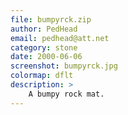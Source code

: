 ```yaml
---
file: bumpyrck.zip
author: PedHead
email: pedhead@att.net
category: stone
date: 2000-06-06
screenshot: bumpyrck.jpg
colormap: dflt
description: >
    A bumpy rock mat.
---
```

